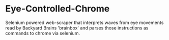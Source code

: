 # Eye-Controlled-Chrome
Selenium powered web-scraper that interprets waves from eye movements read by Backyard Brains 'brainbox' and parses those instructions as commands to chrome via selenium.
